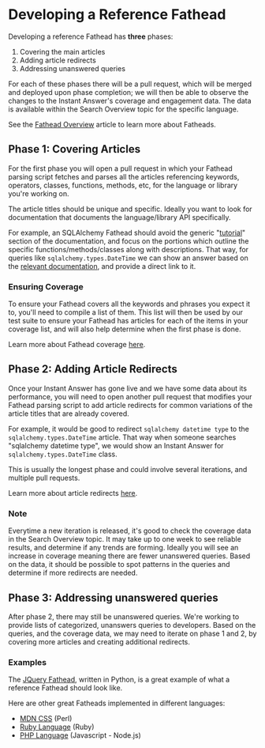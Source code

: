 # Developing a Reference Fathead

Developing a reference Fathead has **three** phases:

1. Covering the main articles
2. Adding article redirects
3. Addressing unanswered queries

For each of these phases there will be a pull request, which will be merged and deployed upon phase completion; we will then be able to observe the changes to the Instant Answer's coverage and engagement data. The data is available within the Search Overview topic for the specific language.

See the [Fathead Overview](https://docs.duckduckhack.com/resources/fathead-overview.html) article to learn more about Fatheads.


## Phase 1: Covering Articles
For the first phase you will open a pull request in which your Fathead parsing script fetches and parses all the articles referencing keywords, operators, classes, functions, methods, etc, for the language or library you're working on.

The article titles should be unique and specific. Ideally you want to look for documentation that documents the language/library API specifically.

For example, an SQLAlchemy Fathead should avoid the generic "[tutorial](http://docs.sqlalchemy.org/en/rel_1_1/core/tutorial.html)" section of the documentation, and focus on the portions which outline the specific functions/methods/classes along with descriptions. That way, for queries like `sqlalchemy.types.DateTime` we can show an answer based on the [relevant documentation](http://docs.sqlalchemy.org/en/rel_1_1/core/type_basics.html#sqlalchemy.types.DateTime), and provide a direct link to it.

### Ensuring Coverage

To ensure your Fathead covers all the keywords and phrases you expect it to, you'll need to compile a list of them. This list will then be used by our test suite to ensure your Fathead has articles for each of the items in your coverage list, and will also help determine when the first phase is done.

Learn more about Fathead coverage [here](https://docs.duckduckhack.com/fathead-reference/creating-effective-fatheads.html#full-topic-coverage).


## Phase 2: Adding Article Redirects
Once your Instant Answer has gone live and we have some data about its performance, you will need to open another pull request that modifies your Fathead parsing script to add article redirects for common variations of the article titles that are already covered.

For example, it would be good to redirect `sqlalchemy datetime type` to the `sqlalchemy.types.DateTime` article. That way when someone searches "sqlalchemy datetime type", we would show an Instant Answer for `sqlalchemy.types.DateTime` class.

This is usually the longest phase and could involve several iterations, and multiple pull requests.

Learn more about article redirects [here](https://docs.duckduckhack.com/resources/creating-effective-fatheads.html).

### Note

Everytime a new iteration is released, it's good to check the coverage data in the Search Overview topic. It may take up to one week to see reliable results, and determine if any trends are forming. Ideally you will see an increase in coverage meaning there are fewer unanswered queries. Based on the data, it should be possible to spot patterns in the queries and determine if more redirects are needed.


## Phase 3: Addressing unanswered queries
After phase 2, there may still be unanswered queries. We're working to provide lists of categorized, unanswers queries to developers. Based on the queries, and the coverage data, we may need to iterate on phase 1 and 2, by covering more articles and creating additional redirects.

### Examples
The [JQuery Fathead](https://github.com/duckduckgo/zeroclickinfo-fathead/tree/master/lib/fathead/jquery), written in Python, is a great example of what a reference Fathead should look like.

Here are other great Fatheads implemented in different languages:
 - [MDN CSS](https://github.com/duckduckgo/zeroclickinfo-fathead/tree/master/lib/fathead/mdn_css) (Perl)
 - [Ruby Language](https://github.com/duckduckgo/zeroclickinfo-fathead/tree/master/lib/fathead/ruby) (Ruby)
 - [PHP Language](https://github.com/duckduckgo/zeroclickinfo-fathead/blob/master/lib/fathead/php/parse.js) (Javascript - Node.js)

